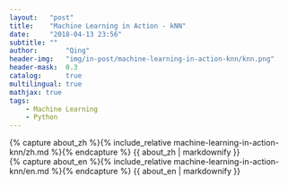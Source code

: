 ```yaml
---
layout:   "post"
title:    "Machine Learning in Action - kNN"
date:     "2018-04-13 23:56"
subtitle: ""
author:       "Qing"
header-img:   "img/in-post/machine-learning-in-action-knn/knn.png"
header-mask:  0.3
catalog:      true
multilingual: true
mathjax: true
tags:
    - Machine Learning
    - Python
---
```

<!-- Chinese Version -->
<div class="zh post-container">
    {% capture about_zh %}{% include_relative machine-learning-in-action-knn/zh.md %}{% endcapture %}
    {{ about_zh | markdownify }}
</div>

<!-- English Version -->
<div class="en post-container">
    {% capture about_en %}{% include_relative machine-learning-in-action-knn/en.md %}{% endcapture %}
    {{ about_en | markdownify }}
</div>
